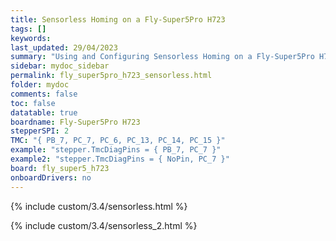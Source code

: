 ```yaml
---
title: Sensorless Homing on a Fly-Super5Pro H723
tags: []
keywords: 
last_updated: 29/04/2023
summary: "Using and Configuring Sensorless Homing on a Fly-Super5Pro H723"
sidebar: mydoc_sidebar
permalink: fly_super5pro_h723_sensorless.html
folder: mydoc
comments: false
toc: false
datatable: true
boardname: Fly-Super5Pro H723
stepperSPI: 2
TMC: "{ PB_7, PC_7, PC_6, PC_13, PC_14, PC_15 }"
example: "stepper.TmcDiagPins = { PB_7, PC_7 }"
example2: "stepper.TmcDiagPins = { NoPin, PC_7 }"
board: fly_super5_h723
onboardDrivers: no
---
```


{% include custom/3.4/sensorless.html %}

{% include custom/3.4/sensorless_2.html %}
